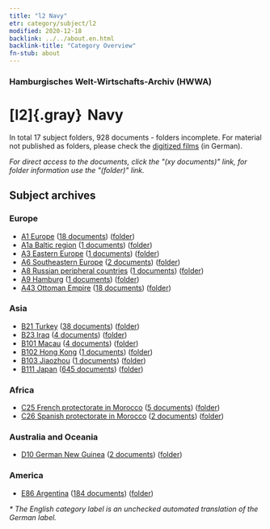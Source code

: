 ```yaml
---
title: "l2 Navy"
etr: category/subject/l2
modified: 2020-12-18
backlink: ../../about.en.html
backlink-title: "Category Overview"
fn-stub: about
---
```


### Hamburgisches Welt-Wirtschafts-Archiv (HWWA)
# [l2]{.gray}&#8201; Navy&#160; 





In total 17 subject folders, 928 documents - folders incomplete.
For material not published as folders, please check the [digitized films](/film/h1_sh) (in German).

_For direct access to the documents, click the "(xy documents)" link, for folder information use the "(folder)" link._

## Subject archives



### Europe

- [A1 Europe](../../../geo/about.en.html#A1) (<a href="https://dfg-viewer.de/show/?tx_dlf[id]=https://pm20.zbw.eu/mets/sh/1408xx/140892/1447xx/144768/public.mets.en.xml" target="_blank">18 documents</a>) ([folder](http://purl.org/pressemappe20/folder/sh/140892,144768))
- [A1a Baltic region](../../../geo/about.en.html#A1a) (<a href="https://dfg-viewer.de/show/?tx_dlf[id]=https://pm20.zbw.eu/mets/sh/1408xx/140894/1447xx/144768/public.mets.en.xml" target="_blank">1 documents</a>) ([folder](http://purl.org/pressemappe20/folder/sh/140894,144768))
- [A3 Eastern Europe](../../../geo/about.en.html#A3) (<a href="https://dfg-viewer.de/show/?tx_dlf[id]=https://pm20.zbw.eu/mets/sh/1408xx/140896/1447xx/144768/public.mets.en.xml" target="_blank">1 documents</a>) ([folder](http://purl.org/pressemappe20/folder/sh/140896,144768))
- [A6 Southeastern Europe](../../../geo/about.en.html#A6) (<a href="https://dfg-viewer.de/show/?tx_dlf[id]=https://pm20.zbw.eu/mets/sh/1409xx/140900/1447xx/144768/public.mets.en.xml" target="_blank">2 documents</a>) ([folder](http://purl.org/pressemappe20/folder/sh/140900,144768))
- [A8 Russian peripheral countries](../../../geo/about.en.html#A8) (<a href="https://dfg-viewer.de/show/?tx_dlf[id]=https://pm20.zbw.eu/mets/sh/1409xx/140904/1447xx/144768/public.mets.en.xml" target="_blank">1 documents</a>) ([folder](http://purl.org/pressemappe20/folder/sh/140904,144768))
- [A9 Hamburg](../../../geo/about.en.html#A9) (<a href="https://dfg-viewer.de/show/?tx_dlf[id]=https://pm20.zbw.eu/mets/sh/1409xx/140905/1447xx/144768/public.mets.en.xml" target="_blank">1 documents</a>) ([folder](http://purl.org/pressemappe20/folder/sh/140905,144768))
- [A43 Ottoman Empire](../../../geo/about.en.html#A43) (<a href="https://dfg-viewer.de/show/?tx_dlf[id]=https://pm20.zbw.eu/mets/sh/1410xx/141034/1447xx/144768/public.mets.en.xml" target="_blank">18 documents</a>) ([folder](http://purl.org/pressemappe20/folder/sh/141034,144768))

### Asia

- [B21 Turkey](../../../geo/about.en.html#B21) (<a href="https://dfg-viewer.de/show/?tx_dlf[id]=https://pm20.zbw.eu/mets/sh/1411xx/141111/1447xx/144768/public.mets.en.xml" target="_blank">38 documents</a>) ([folder](http://purl.org/pressemappe20/folder/sh/141111,144768))
- [B23 Iraq](../../../geo/about.en.html#B23) (<a href="https://dfg-viewer.de/show/?tx_dlf[id]=https://pm20.zbw.eu/mets/sh/1411xx/141113/1447xx/144768/public.mets.en.xml" target="_blank">4 documents</a>) ([folder](http://purl.org/pressemappe20/folder/sh/141113,144768))
- [B101 Macau](../../../geo/about.en.html#B101) (<a href="https://dfg-viewer.de/show/?tx_dlf[id]=https://pm20.zbw.eu/mets/sh/1412xx/141267/1447xx/144768/public.mets.en.xml" target="_blank">4 documents</a>) ([folder](http://purl.org/pressemappe20/folder/sh/141267,144768))
- [B102 Hong Kong](../../../geo/about.en.html#B102) (<a href="https://dfg-viewer.de/show/?tx_dlf[id]=https://pm20.zbw.eu/mets/sh/1412xx/141268/1447xx/144768/public.mets.en.xml" target="_blank">1 documents</a>) ([folder](http://purl.org/pressemappe20/folder/sh/141268,144768))
- [B103 Jiaozhou](../../../geo/about.en.html#B103) (<a href="https://dfg-viewer.de/show/?tx_dlf[id]=https://pm20.zbw.eu/mets/sh/1261xx/126163/1447xx/144768/public.mets.en.xml" target="_blank">1 documents</a>) ([folder](http://purl.org/pressemappe20/folder/sh/126163,144768))
- [B111 Japan](../../../geo/about.en.html#B111) (<a href="https://dfg-viewer.de/show/?tx_dlf[id]=https://pm20.zbw.eu/mets/sh/1412xx/141272/1447xx/144768/public.mets.en.xml" target="_blank">645 documents</a>) ([folder](http://purl.org/pressemappe20/folder/sh/141272,144768))

### Africa

- [C25 French protectorate in Morocco](../../../geo/about.en.html#C25) (<a href="https://dfg-viewer.de/show/?tx_dlf[id]=https://pm20.zbw.eu/mets/sh/1413xx/141358/1447xx/144768/public.mets.en.xml" target="_blank">5 documents</a>) ([folder](http://purl.org/pressemappe20/folder/sh/141358,144768))
- [C26 Spanish protectorate in Morocco](../../../geo/about.en.html#C26) (<a href="https://dfg-viewer.de/show/?tx_dlf[id]=https://pm20.zbw.eu/mets/sh/1413xx/141359/1447xx/144768/public.mets.en.xml" target="_blank">2 documents</a>) ([folder](http://purl.org/pressemappe20/folder/sh/141359,144768))

### Australia and Oceania

- [D10 German New Guinea](../../../geo/about.en.html#D10) (<a href="https://dfg-viewer.de/show/?tx_dlf[id]=https://pm20.zbw.eu/mets/sh/1416xx/141601/1447xx/144768/public.mets.en.xml" target="_blank">2 documents</a>) ([folder](http://purl.org/pressemappe20/folder/sh/141601,144768))

### America

- [E86 Argentina](../../../geo/about.en.html#E86) (<a href="https://dfg-viewer.de/show/?tx_dlf[id]=https://pm20.zbw.eu/mets/sh/1416xx/141692/1447xx/144768/public.mets.en.xml" target="_blank">184 documents</a>) ([folder](http://purl.org/pressemappe20/folder/sh/141692,144768))


_* The English category label is an unchecked automated translation of the German label._

